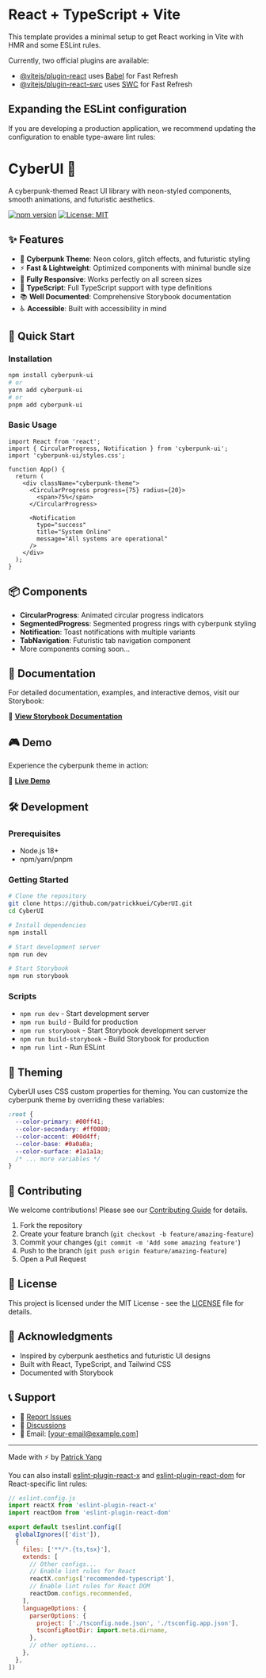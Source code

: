 # React + TypeScript + Vite

This template provides a minimal setup to get React working in Vite with HMR and some ESLint rules.

Currently, two official plugins are available:

- [@vitejs/plugin-react](https://github.com/vitejs/vite-plugin-react/blob/main/packages/plugin-react) uses [Babel](https://babeljs.io/) for Fast Refresh
- [@vitejs/plugin-react-swc](https://github.com/vitejs/vite-plugin-react/blob/main/packages/plugin-react-swc) uses [SWC](https://swc.rs/) for Fast Refresh

## Expanding the ESLint configuration

If you are developing a production application, we recommend updating the configuration to enable type-aware lint rules:

# CyberUI 🚀

A cyberpunk-themed React UI library with neon-styled components, smooth animations, and futuristic aesthetics.

[![npm version](https://badge.fury.io/js/cyberpunk-ui.svg)](https://badge.fury.io/js/cyberpunk-ui)
[![License: MIT](https://img.shields.io/badge/License-MIT-yellow.svg)](https://opensource.org/licenses/MIT)

## ✨ Features

- 🎨 **Cyberpunk Theme**: Neon colors, glitch effects, and futuristic styling
- ⚡ **Fast & Lightweight**: Optimized components with minimal bundle size
- 📱 **Fully Responsive**: Works perfectly on all screen sizes
- 🔧 **TypeScript**: Full TypeScript support with type definitions
- 📚 **Well Documented**: Comprehensive Storybook documentation
- ♿ **Accessible**: Built with accessibility in mind

## 🚀 Quick Start

### Installation

```bash
npm install cyberpunk-ui
# or
yarn add cyberpunk-ui
# or
pnpm add cyberpunk-ui
```

### Basic Usage

```tsx
import React from 'react';
import { CircularProgress, Notification } from 'cyberpunk-ui';
import 'cyberpunk-ui/styles.css';

function App() {
  return (
    <div className="cyberpunk-theme">
      <CircularProgress progress={75} radius={20}>
        <span>75%</span>
      </CircularProgress>

      <Notification
        type="success"
        title="System Online"
        message="All systems are operational"
      />
    </div>
  );
}
```

## 📦 Components

- **CircularProgress**: Animated circular progress indicators
- **SegmentedProgress**: Segmented progress rings with cyberpunk styling
- **Notification**: Toast notifications with multiple variants
- **TabNavigation**: Futuristic tab navigation component
- More components coming soon...

## 📖 Documentation

For detailed documentation, examples, and interactive demos, visit our Storybook:

🔗 **[View Storybook Documentation](https://patrickkuei.github.io/CyberUI/storybook)**

## 🎮 Demo

Experience the cyberpunk theme in action:

🔗 **[Live Demo](https://patrickkuei.github.io/CyberUI)**

## 🛠️ Development

### Prerequisites

- Node.js 18+
- npm/yarn/pnpm

### Getting Started

```bash
# Clone the repository
git clone https://github.com/patrickkuei/CyberUI.git
cd CyberUI

# Install dependencies
npm install

# Start development server
npm run dev

# Start Storybook
npm run storybook
```

### Scripts

- `npm run dev` - Start development server
- `npm run build` - Build for production
- `npm run storybook` - Start Storybook development server
- `npm run build-storybook` - Build Storybook for production
- `npm run lint` - Run ESLint

## 🎨 Theming

CyberUI uses CSS custom properties for theming. You can customize the cyberpunk theme by overriding these variables:

```css
:root {
  --color-primary: #00ff41;
  --color-secondary: #ff0080;
  --color-accent: #00d4ff;
  --color-base: #0a0a0a;
  --color-surface: #1a1a1a;
  /* ... more variables */
}
```

## 🤝 Contributing

We welcome contributions! Please see our [Contributing Guide](CONTRIBUTING.md) for details.

1. Fork the repository
2. Create your feature branch (`git checkout -b feature/amazing-feature`)
3. Commit your changes (`git commit -m 'Add some amazing feature'`)
4. Push to the branch (`git push origin feature/amazing-feature`)
5. Open a Pull Request

## 📄 License

This project is licensed under the MIT License - see the [LICENSE](LICENSE) file for details.

## 🙏 Acknowledgments

- Inspired by cyberpunk aesthetics and futuristic UI designs
- Built with React, TypeScript, and Tailwind CSS
- Documented with Storybook

## 📞 Support

- 🐛 [Report Issues](https://github.com/patrickkuei/CyberUI/issues)
- 💬 [Discussions](https://github.com/patrickkuei/CyberUI/discussions)
- 📧 Email: [your-email@example.com]

---

Made with ⚡ by [Patrick Yang](https://github.com/patrickkuei)

You can also install [eslint-plugin-react-x](https://github.com/Rel1cx/eslint-react/tree/main/packages/plugins/eslint-plugin-react-x) and [eslint-plugin-react-dom](https://github.com/Rel1cx/eslint-react/tree/main/packages/plugins/eslint-plugin-react-dom) for React-specific lint rules:

```js
// eslint.config.js
import reactX from 'eslint-plugin-react-x'
import reactDom from 'eslint-plugin-react-dom'

export default tseslint.config([
  globalIgnores(['dist']),
  {
    files: ['**/*.{ts,tsx}'],
    extends: [
      // Other configs...
      // Enable lint rules for React
      reactX.configs['recommended-typescript'],
      // Enable lint rules for React DOM
      reactDom.configs.recommended,
    ],
    languageOptions: {
      parserOptions: {
        project: ['./tsconfig.node.json', './tsconfig.app.json'],
        tsconfigRootDir: import.meta.dirname,
      },
      // other options...
    },
  },
])
```
